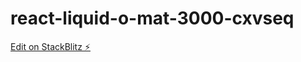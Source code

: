 # react-liquid-o-mat-3000-cxvseq

[Edit on StackBlitz ⚡️](https://stackblitz.com/edit/react-liquid-o-mat-3000-cxvseq)
